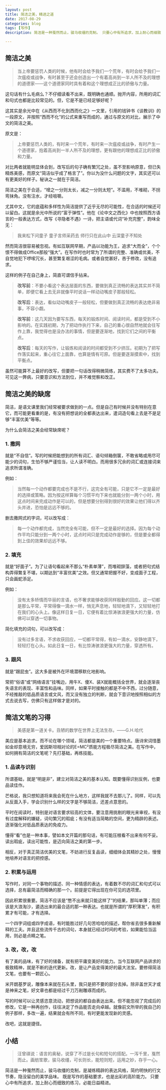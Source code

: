 ```yaml
---
layout: post
title: 简洁之美，精进之道
date: 2017-08-29
categories: blog
tags: [写作]
description: 简洁是一种戛然而止，骏马收缰的克制。 只要心中有所追求，加上耐心而细致的练习，必能日益精进。

---
```


## 简洁之美

> 当上帝要惩罚人类的时候，他有时会给予我们一个荒年，有时会给予我们一次瘟疫或战争，有时甚至于还会创造出一个有着高尚到一半人所不及的理想的道德家——这个道德家同时具有着和这个理想成正比的骄傲与力量。

这句话有什么毛病么？不仔细读看不出来，既明确也通顺。抛开内容，所用的词汇和句式也都是比较常见的。但，它是不是已经足够好呢？

这其实是余光中在《从西而不化到西而化之》一文里，引用的钱钟书《谈教训》的一段原文，并按照“西而不化”的公式来重写而成的，通过与原文的对比，展示了中文的简洁之美。

原文是：
> 上帝要惩罚人类的，有时来一个荒年，有时来一次瘟疫或战争，有时产生一个道德家，抱着高尚到一半人所不及的理想，更有跟他的理想成正比的骄傲和力量。

对比两者就能明显体会到，改写后的句子确有繁冗之处，虽不至影响原意，但已失精炼美感，而原文“简洁似乎成了格言了”。你以为没什么问题的文字，其实还可以有更美好的样子。秘诀之一就在于简洁。

简洁之美在于合适，“增之一分则太长，减之一分则太短”。不滥用，不堆砌，不拐弯抹角。没有注水，才经咀嚼。

尤其中文，它的底蕴和多样性为简洁提供了近乎无尽的可能性，在合适的时候还可以留白。这就是余光中所说的“富于弹性”。他在《论中文之西化》中也按照西方语言的一般表达方式，改写《寻隐者不遇》一诗，把主语或代词“补充完整”，韵味全无：
> 我来松下问童子
> 童子言师采药去
> 师行只在此山中
> 云深童子不知处

然而简洁很容易被忽视。有如互联网早期，产品以功能为王，追求“大而全”，个个恨不得做成Office那般“强大”。在写作时也时常为了所谓的完整、准确或优美，不自觉地犯下啰嗦冗长，甚至繁复艰涩的毛病。或者自觉甚好，吝于修改，没有追求。

这样的例子在自己身上，简直可谓信手拈来。

> **改写前**：不要小看这个表达层面的东西，要做到真正流畅的表达其实并不简单，即便它看上去无非就像平时说话一样动动嘴皮子那般轻松。
> 
> **改写后**：表达，看似动动嘴皮子一般轻松，但要做到真正流畅的表达绝非易事，不容小觑。

> **改写前**：这几天因为要写东西，每天的锻炼时间、阅读时间，都是受到不小影响的。在实践初期，为了把动作执行下来，自己的重心很自然地就会往写作上靠，我觉得也是没办法的事情，但是要逐渐地，找到它们之间的平衡点。
> 
> **改写后**：每天的写作，让锻炼和阅读的时间都受到不少挤压。初期为了把写作落实起来，重心往它上面靠，也算是情有可原。但是要逐渐摸索中，找到平衡点。

虽然可能算不上最好的改写，但要把一句话改得稍微简练，其实费不了太多功夫。可见这一弊病，只要意识和方法到位，并不难觉察和改正。

## 简洁之美的缺席

简洁，是语文课里我们经常被要求做到的一点。但是自己有时候并没有特别在意它，而可能更看重的是，有没有把想说的全都表达出来，遣词造句看上去是不是足够“丰富优美”等等。

为什么会简洁之美会经常缺席呢？

### 1. 撒网
就是“不自信”。写的时候把能想到的所有词汇、语句倾箱倒箧，不敢省略或用尽可能少的词句，生怕不够严谨恰当，让人读不明白。而用很多冗余的词汇或连接词来追求所谓准确。

例如：

> 当然每一个动作都要完成也不是不行，这完全有可能，只是它不一定是最好的选择或策略。因为按这样算每个习惯平均下来也就能分到一两个小时，用这点时间来完成动作是可以的，但是想要分别得到很好的效果让他们得以齐头并进，恐怕是远远不够的。

删去撒网式的字词，可以改写成：

> 每一个动作都完成，当然完全有可能，但不一定是最好的选择。因为每个动作平均只能分到一两个小时，这点时间只是完成动作是够的，但是要全都得到上佳的效果却远远不够。

### 2. 填充
就是“好面子”。为了让语句看起来不那么“朴素单薄”，而堆砌辞藻，或者把句式结构弄得繁复不堪，以期达到“丰富优美”之效。但又通常把握不好，变成面子工程，只会画蛇添足。

例如：

> 没有太多矫情而华丽的言语，也不奢求能够收获同样殷勤的回应。这一切都是那么平常，平常得像一滴水一样，悄无声息地，轻轻地滴下，又轻轻地打在我们的心头上。像这样日复一日，它便有着比惊涛骇浪更强大的力量，仿佛可以穿透一切事物。

简化填充的词句，可以改写成：

> 没有过多言语，不求收获回应，一切都平常得，有如一滴水，安静地滴下，轻轻打在心头。如此日复一日，有比惊涛骇浪更强大的力量，穿透所有。

### 3. 跟风
就是“跟屁虫”。这大多是被外在环境潜移默化地影响。

常把“俗语”或“网络语言”挂嘴边，用牛X、傻X、装X就能概括全世界，就会逐渐丧失语言的表现、丰富性和品味。同样，如果平时接触的都是不中不西，过分随意，不经推敲的低品质语言或文风，而又没有独立的判断，就会下意识地按照相似的方式去说去写，仿佛只有这样做才是对的。

## 简洁文笔的习得

> 美感是第一道关卡。丑陋的数学在世界上无法生存。——G.H.哈代

美应是基本追求。而不论在哪个领域，简洁都是美的一个重要特点。唐诗宋词惜墨如金却意境无穷，爱因斯坦相对论的E=MC²质能方程极尽简洁之美。在写作中，如何拥有简洁的文笔呢？先打基础，再练技能。

### 1. 品读与识别
所谓基础，就是“明是非”，建立对简洁之美的基本认知。既要懂得识别反例，也要品读佳作。

芒格说，我只想知道将来我会死在什么地方，这样我就不去那儿了。同样，可以先从反面入手，学会识别什么样的文字是不够简洁，还差点意思的。

平时在阅读时，特别是对语言要求较高的文体，要注意用挑剔的眼光来审视，有没有过度解释的嫌疑，词句繁冗的瑕疵；有没有适当简略的空间，更为精辟的表述。逐渐强化对低品质表达的免疫力。

懂得“看”也是一种本事，譬如本文开篇的那句话，有可能压根看不出来有何不妥。读出瑕疵，读出可能性，是迈向简洁之美的第一步。

相反，对于真正简洁优美的文笔，不妨进行反复品读，细细体会其精妙之处，慢慢地培养对语言的把控感。

### 2. 积累与运用
写作时，对同一个事物的描述、同一种情感的表达，有着数不尽的词汇和句式可以选择，总有最简洁而精确的那一个。前提是它得出现在你可见的选项里。

因此积累很重要。简洁不应该是“憋不出来就只能这样了”的结果，那叫单薄；而应该是大浪淘沙，遴选出来的最合适的那一种表达。也就是所谓的“厚积薄发”，有积累才有可能，才有选择。

一个四字词组或四字成语，有时能胜过好几句苦哈哈的描述，帮你省去很多重新解释的工夫。并且这些流传千古的词句，本身就已经过时间的考验，如果能恰当运用，则必是点睛之笔。

### 3. 改，改，改
有了美的品味，有了好的储备，就有把平庸变美好的能力。当今互联网产品讲求的极致精神，就是不断的迭代更新。改，是让产品变得美好的最大法宝。要修得简洁文笔，也要有一颗匠心。

米开朗基罗说，雕像本来就在石头里，我只是把不要的部分去掉。除非盖世天才或是神来之笔，好文章也都是经过千刀万剐雕琢而成的。

写的时候可以让灵感恣意流动，把想说的都自由表达出来。但不能忽视了完成后的修改，它是一种再创作，往往决定了作品能否走向卓越。就像前文所举的我自己的例子那样，多改一遍，结果就会有所不同，有时更能发现新的灵感。

改吧，这就是捷径。

## 小结
> 汪曾祺说：语言的奥秘，说穿了不过是长句和短句的搭配。一泻千里，戛然而止。画舫笙歌，骏马收缰，可长则长，能短则短，运用之妙，存乎一心。 

简洁是一种戛然而止，骏马收缰的克制，是凝练精辟的表达风格，简约明快的行文节奏，隐没留白的美学品味。 既是写作的基础要求，也是出彩的高阶能力。 只要心中有所追求，加上耐心而细致的练习，必能日益精进。

